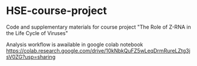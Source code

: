 # HSE-course-project
Code and supplementary materials for course project "The Role of Z-RNA in the Life Cycle of Viruses"

Analysis workflow is awailable in google colab notebook https://colab.research.google.com/drive/10kNbkQuFZ5wLeqDrmRureLZtg3jsV0ZG?usp=sharing
